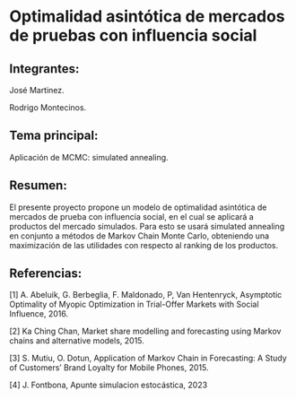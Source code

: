 # Optimalidad asintótica de mercados de pruebas con influencia social

## Integrantes:

José Martinez.

Rodrigo Montecinos.

## Tema principal:

Aplicación de MCMC: simulated annealing.

## Resumen:

El presente proyecto propone un modelo de optimalidad asintótica de mercados de prueba con influencia social, en el cual se aplicará a productos del mercado simulados. Para esto se usará simulated annealing en conjunto a métodos de Markov Chain Monte Carlo, obteniendo una maximización de las utilidades con respecto al ranking de los productos.

## Referencias:

[1] A. Abeluik, G. Berbeglia, F. Maldonado, P, Van Hentenryck, Asymptotic Optimality of Myopic Optimization in Trial-Offer Markets with Social Influence, 2016.

[2] Ka Ching Chan, Market share modelling and forecasting using Markov chains and alternative models, 2015.

[3] S. Mutiu, O. Dotun, Application of Markov Chain in Forecasting: A Study of Customers’ Brand Loyalty for Mobile Phones, 2015.

[4] J. Fontbona, Apunte simulacion estocástica, 2023
